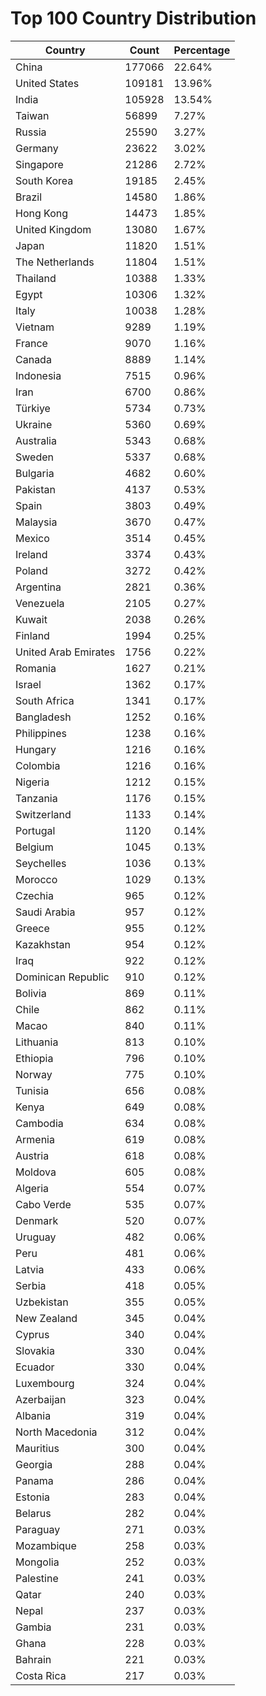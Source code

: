 # Top 100 Country Distribution
| Country | Count | Percentage |
|----|----|----|
| China | 177066 | 22.64% |
| United States | 109181 | 13.96% |
| India | 105928 | 13.54% |
| Taiwan | 56899 | 7.27% |
| Russia | 25590 | 3.27% |
| Germany | 23622 | 3.02% |
| Singapore | 21286 | 2.72% |
| South Korea | 19185 | 2.45% |
| Brazil | 14580 | 1.86% |
| Hong Kong | 14473 | 1.85% |
| United Kingdom | 13080 | 1.67% |
| Japan | 11820 | 1.51% |
| The Netherlands | 11804 | 1.51% |
| Thailand | 10388 | 1.33% |
| Egypt | 10306 | 1.32% |
| Italy | 10038 | 1.28% |
| Vietnam | 9289 | 1.19% |
| France | 9070 | 1.16% |
| Canada | 8889 | 1.14% |
| Indonesia | 7515 | 0.96% |
| Iran | 6700 | 0.86% |
| Türkiye | 5734 | 0.73% |
| Ukraine | 5360 | 0.69% |
| Australia | 5343 | 0.68% |
| Sweden | 5337 | 0.68% |
| Bulgaria | 4682 | 0.60% |
| Pakistan | 4137 | 0.53% |
| Spain | 3803 | 0.49% |
| Malaysia | 3670 | 0.47% |
| Mexico | 3514 | 0.45% |
| Ireland | 3374 | 0.43% |
| Poland | 3272 | 0.42% |
| Argentina | 2821 | 0.36% |
| Venezuela | 2105 | 0.27% |
| Kuwait | 2038 | 0.26% |
| Finland | 1994 | 0.25% |
| United Arab Emirates | 1756 | 0.22% |
| Romania | 1627 | 0.21% |
| Israel | 1362 | 0.17% |
| South Africa | 1341 | 0.17% |
| Bangladesh | 1252 | 0.16% |
| Philippines | 1238 | 0.16% |
| Hungary | 1216 | 0.16% |
| Colombia | 1216 | 0.16% |
| Nigeria | 1212 | 0.15% |
| Tanzania | 1176 | 0.15% |
| Switzerland | 1133 | 0.14% |
| Portugal | 1120 | 0.14% |
| Belgium | 1045 | 0.13% |
| Seychelles | 1036 | 0.13% |
| Morocco | 1029 | 0.13% |
| Czechia | 965 | 0.12% |
| Saudi Arabia | 957 | 0.12% |
| Greece | 955 | 0.12% |
| Kazakhstan | 954 | 0.12% |
| Iraq | 922 | 0.12% |
| Dominican Republic | 910 | 0.12% |
| Bolivia | 869 | 0.11% |
| Chile | 862 | 0.11% |
| Macao | 840 | 0.11% |
| Lithuania | 813 | 0.10% |
| Ethiopia | 796 | 0.10% |
| Norway | 775 | 0.10% |
| Tunisia | 656 | 0.08% |
| Kenya | 649 | 0.08% |
| Cambodia | 634 | 0.08% |
| Armenia | 619 | 0.08% |
| Austria | 618 | 0.08% |
| Moldova | 605 | 0.08% |
| Algeria | 554 | 0.07% |
| Cabo Verde | 535 | 0.07% |
| Denmark | 520 | 0.07% |
| Uruguay | 482 | 0.06% |
| Peru | 481 | 0.06% |
| Latvia | 433 | 0.06% |
| Serbia | 418 | 0.05% |
| Uzbekistan | 355 | 0.05% |
| New Zealand | 345 | 0.04% |
| Cyprus | 340 | 0.04% |
| Slovakia | 330 | 0.04% |
| Ecuador | 330 | 0.04% |
| Luxembourg | 324 | 0.04% |
| Azerbaijan | 323 | 0.04% |
| Albania | 319 | 0.04% |
| North Macedonia | 312 | 0.04% |
| Mauritius | 300 | 0.04% |
| Georgia | 288 | 0.04% |
| Panama | 286 | 0.04% |
| Estonia | 283 | 0.04% |
| Belarus | 282 | 0.04% |
| Paraguay | 271 | 0.03% |
| Mozambique | 258 | 0.03% |
| Mongolia | 252 | 0.03% |
| Palestine | 241 | 0.03% |
| Qatar | 240 | 0.03% |
| Nepal | 237 | 0.03% |
| Gambia | 231 | 0.03% |
| Ghana | 228 | 0.03% |
| Bahrain | 221 | 0.03% |
| Costa Rica | 217 | 0.03% |
